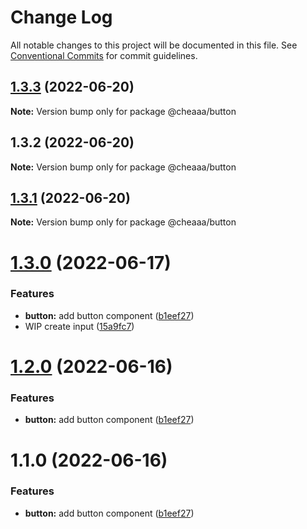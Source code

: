 # Change Log

All notable changes to this project will be documented in this file.
See [Conventional Commits](https://conventionalcommits.org) for commit guidelines.

## [1.3.3](https://github.com/SergeyBondar93/liba/compare/@cheaaa/button@1.3.2...@cheaaa/button@1.3.3) (2022-06-20)

**Note:** Version bump only for package @cheaaa/button





## 1.3.2 (2022-06-20)

**Note:** Version bump only for package @cheaaa/button





## [1.3.1](https://github.com/SergeyBondar93/liba/compare/@cheaaa/button@1.3.0...@cheaaa/button@1.3.1) (2022-06-20)

**Note:** Version bump only for package @cheaaa/button





# [1.3.0](https://github.com/SergeyBondar93/liba/compare/@cheaaa/button@1.2.0...@cheaaa/button@1.3.0) (2022-06-17)


### Features

* **button:** add button component ([b1eef27](https://github.com/SergeyBondar93/liba/commit/b1eef2779a0e51cdfcf705aeb0edd464c08507ad))
* WIP create input ([15a9fc7](https://github.com/SergeyBondar93/liba/commit/15a9fc77bc37dcf9e9d52397ce7beb1fb4f9565a))





# [1.2.0](https://github.com/SergeyBondar93/liba/compare/@cheaaa/button@1.1.0...@cheaaa/button@1.2.0) (2022-06-16)


### Features

* **button:** add button component ([b1eef27](https://github.com/SergeyBondar93/liba/commit/b1eef2779a0e51cdfcf705aeb0edd464c08507ad))





# 1.1.0 (2022-06-16)


### Features

* **button:** add button component ([b1eef27](https://github.com/SergeyBondar93/liba/commit/b1eef2779a0e51cdfcf705aeb0edd464c08507ad))
